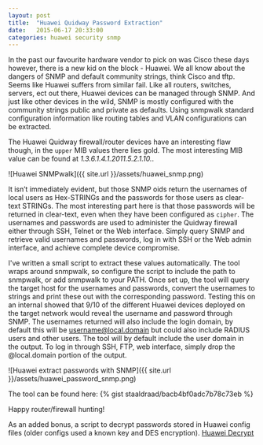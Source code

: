 ```yaml
---
layout: post
title:  "Huawei Quidway Password Extraction"
date:   2015-06-17 20:33:00
categories: huawei security snmp
---
```

In the past our favourite hardware vendor to pick on was Cisco these days however, there is a new kid on the block - Huawei. We all know about the dangers of SNMP and default community strings, think Cisco and tftp. Seems like Huawei suffers from similar fail. Like all routers, switches, servers, ect out there, Huawei devices can be managed through SNMP. And just like other devices in the wild, SNMP is mostly configured with the community strings public and private as defaults. Using snmpwalk standard configuration information like routing tables and VLAN configurations can be extracted. 

The Huawei Quidway firewall/router devices have an interesting flaw though, in the `upper` MIB values there lies gold. The most interesting MIB value can be found at  _1.3.6.1.4.1.2011.5.2.1.10._. 

![Huawei SNMPwalk]({{ site.url }}/assets/huawei_snmp.png)

It isn’t immediately evident, but those SNMP oids return the usernames of local users as Hex-STRINGs and the passwords for those users as clear-text STRINGs. The most interesting part here is that those passwords will be returned in clear-text, even when they have been configured as `cipher`. The usernames and passwords are used to administer the Quidway firewall either through SSH, Telnet or the Web interface. Simply query SNMP and retrieve valid usernames and passwords, log in with SSH or the Web admin interface, and achieve complete device compromise. 

I've written a small script to extract these values automatically. The tool wraps around snmpwalk, so configure the script to include the path to snmpwalk, or add snmpwalk to your PATH. Once set up, the tool will query the target host for the usernames and passwords, convert the usernames to strings and print these out with the corresponding password. Testing this on an internal showed that 9/10 of the different Huawei devices deployed on the target network would reveal the username and password through SNMP. The usernames returned will also include the login domain, by default this will be username@local.domain but could also include RADIUS users and other users. The tool will by default include the user domain in the output. To log in through SSH, FTP, web interface, simply drop the @local.domain portion of the output.

![Huawei extract passwords with SNMP]({{ site.url }}/assets/huawei_password_snmp.png)

The tool can be found here: 
{% gist staaldraad/bacb4bf0adc7b78c73eb %}


Happy router/firewall hunting!

As an added bonus, a script to decrypt passwords stored in Huawei config files (older configs used a known key and DES encryption). [Huawei Decrypt]({https://gist.github.com/staaldraad/605a5e40abaaa5915bc7})

